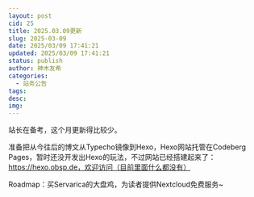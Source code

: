 ```yaml
---
layout: post
cid: 25
title: 2025.03.09更新
slug: 2025-03-09
date: 2025/03/09 17:41:21
updated: 2025/03/09 17:41:21
status: publish
author: 神木友希
categories: 
  - 站务公告
tags: 
desc: 
img: 
---
```



站长在备考，这个月更新得比较少。

准备把从今往后的博文从Typecho镜像到Hexo，Hexo网站托管在Codeberg Pages，暂时还没开发出Hexo的玩法，不过网站已经搭建起来了：https://hexo.obsp.de，欢迎访问（目前里面什么都没有）

Roadmap：买Servarica的大盘鸡，为读者提供Nextcloud免费服务~
